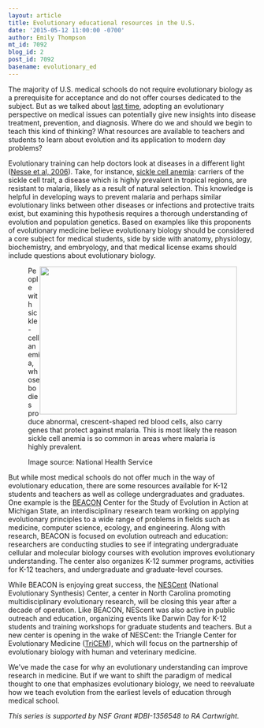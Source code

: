 ```yaml
---
layout: article
title: Evolutionary educational resources in the U.S.
date: '2015-05-12 11:00:00 -0700'
author: Emily Thompson
mt_id: 7092
blog_id: 2
post_id: 7092
basename: evolutionary_ed
---
```

The majority of U.S. medical schools do not require evolutionary biology as a prerequisite for acceptance and do not offer courses dedicated to the subject. But as we talked about [last time](http://pandasthumb.org/archives/2015/04/what-do-darwin.html), adopting an evolutionary perspective on medical issues can potentially give new insights into disease treatment, prevention, and diagnosis. Where do we and should we begin to teach this kind of thinking? What resources are available to teachers and students to learn about evolution and its application to modern day problems?

Evolutionary training can help doctors look at diseases in a different light ([Nesse et al, 2006](http://www-personal.umich.edu/~nesse/Articles/NesseOmennStearns-MedNeedsEvolAnnot-Science-2006.pdf)). Take, for instance, [sickle cell anemia](http://www.nature.com/scitable/topicpage/natural-selection-uncovering-mechanisms-of-evolutionary-adaptation-34539): carriers of the sickle cell trait, a disease which is highly prevalent in tropical regions, are resistant to malaria, likely as a result of natural selection. This knowledge is helpful in developing ways to prevent malaria and perhaps similar evolutionary links between other diseases or infections and protective traits exist, but examining this hypothesis requires a thorough understanding of evolution and population genetics. Based on examples like this proponents of evolutionary medicine believe evolutionary biology should be considered a core subject for medical students, side by side with anatomy, physiology, biochemistry, and embryology, and that medical license exams should include questions about evolutionary biology.

<figure>
<img src="{{ site.baseurl }}/uploads/2015/sickle%20cell.jpg" alt="" width="400" height="300" style="float:right;" />
<figcaption markdown="span">
People with sickle-cell anemia, whose bodies produce abnormal, crescent-shaped red blood cells, also carry genes that protect against malaria. This is most likely the reason sickle cell anemia is so common in areas where malaria is highly prevalent.

Image source: National Health Service

</figcaption>
</figure>

But while most medical schools do not offer much in the way of evolutionary education, there are some resources available for K-12 students and teachers as well as college undergraduates and graduates. One example is the [BEACON](http://beacon-center.org) Center for the Study of Evolution in Action at Michigan State, an interdisciplinary research team working on applying evolutionary principles to a wide range of problems in fields such as medicine, computer science, ecology, and engineering. Along with research, BEACON is focused on evolution outreach and education: researchers are conducting studies to see if integrating undergraduate cellular and molecular biology courses with evolution improves evolutionary understanding. The center also organizes K-12 summer programs, activities for K-12 teachers, and undergraduate and graduate-level courses. 

While BEACON is enjoying great success, the [NESCent](http://www.nescent.org) (National Evolutionary Synthesis) Center, a center in North Carolina promoting multidisciplinary evolutionary research, will be closing this year after a decade of operation. Like BEACON, NEScent was also active in public outreach and education, organizing events like Darwin Day for K-12 students and training workshops for graduate students and teachers. But a new center is opening in the wake of NESCent: the Triangle Center for Evolutionary Medicine ([TriCEM](http://www.eurekalert.org/pub_releases/2014-11/nesc-ncr112114.php)), which will focus on the partnership of evolutionary biology with human and veterinary medicine. 

We've made the case for why an evolutionary understanding can improve research in medicine. But if we want to shift the paradigm of medical thought to one that emphasizes evolutionary biology, we need to reevaluate how we teach evolution from the earliest levels of education through medical school. 

_This series is supported by NSF Grant #DBI-1356548 to RA Cartwright._
